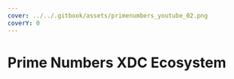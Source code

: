 ```yaml
---
cover: ../../.gitbook/assets/primenumbers_youtube_02.png
coverY: 0
---
```


# Prime Numbers XDC Ecosystem

